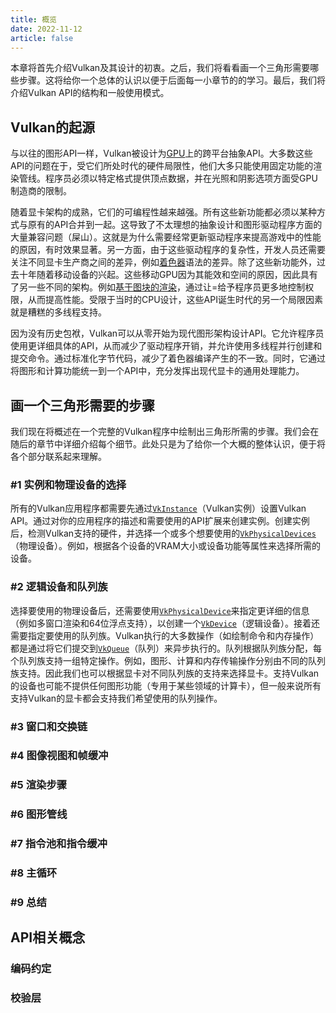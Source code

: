 ```yaml
---
title: 概览
date: 2022-11-12
article: false
---
```


本章将首先介绍Vulkan及其设计的初衷。之后，我们将看看画一个三角形需要哪些步骤。这将给你一个总体的认识以便于后面每一小章节的的学习。最后，我们将介绍Vulkan API的结构和一般使用模式。

## Vulkan的起源

与以往的图形API一样，Vulkan被设计为[GPU](https://en.wikipedia.org/wiki/Graphics_processing_unit)上的跨平台抽象API。大多数这些API的问题在于，受它们所处时代的硬件局限性，他们大多只能使用固定功能的渲染管线。程序员必须以特定格式提供顶点数据，并在光照和阴影选项方面受GPU制造商的限制。

随着显卡架构的成熟，它们的可编程性越来越强。所有这些新功能都必须以某种方式与原有的API合并到一起。这导致了不太理想的抽象设计和图形驱动程序方面的大量兼容问题（屎山）。这就是为什么需要经常更新驱动程序来提高游戏中的性能的原因，有时效果显著。另一方面，由于这些驱动程序的复杂性，开发人员还需要关注不同显卡生产商之间的差异，例如[着色器](https://en.wikipedia.org/wiki/Shader)语法的差异。除了这些新功能外，过去十年随着移动设备的兴起。这些移动GPU因为其能效和空间的原因，因此具有了另一些不同的架构。例如[基于图块的渲染](https://en.wikipedia.org/wiki/Tiled_rendering)，通过让=给予程序员更多地控制权限，从而提高性能。受限于当时的CPU设计，这些API诞生时代的另一个局限因素就是糟糕的多线程支持。

因为没有历史包袱，Vulkan可以从零开始为现代图形架构设计API。它允许程序员使用更详细具体的API，从而减少了驱动程序开销，并允许使用多线程并行创建和提交命令。通过标准化字节代码，减少了着色器编译产生的不一致。同时，它通过将图形和计算功能统一到一个API中，充分发挥出现代显卡的通用处理能力。

## 画一个三角形需要的步骤

我们现在将概述在一个完整的Vulkan程序中绘制出三角形所需的步骤。我们会在随后的章节中详细介绍每个细节。此处只是为了给你一个大概的整体认识，便于将各个部分联系起来理解。

### #1 实例和物理设备的选择

所有的Vulkan应用程序都需要先通过[`VkInstance`](https://www.khronos.org/registry/vulkan/specs/1.0/man/html/VkInstance.html)（Vulkan实例）设置Vulkan API。通过对你的应用程序的描述和需要使用的API扩展来创建实例。创建实例后，检测Vulkan支持的硬件，并选择一个或多个想要使用的[`VkPhysicalDevices`](https://www.khronos.org/registry/vulkan/specs/1.0/man/html/VkPhysicalDevice.html)（物理设备）。例如，根据各个设备的VRAM大小或设备功能等属性来选择所需的设备。

### #2 逻辑设备和队列族

选择要使用的物理设备后，还需要使用[`VkPhysicalDevice`](https://www.khronos.org/registry/vulkan/specs/1.0/man/html/VkPhysicalDeviceFeatures.html)来指定更详细的信息（例如多窗口渲染和64位浮点支持），以创建一个[`VkDevice`](https://www.khronos.org/registry/vulkan/specs/1.0/man/html/VkDevice.html)（逻辑设备）。接着还需要指定要使用的队列族。Vulkan执行的大多数操作（如绘制命令和内存操作）都是通过将它们提交到[`VkQueue`](https://www.khronos.org/registry/vulkan/specs/1.0/man/html/VkQueue.html)（队列）来异步执行的。队列根据队列族分配，每个队列族支持一组特定操作。例如，图形、计算和内存传输操作分别由不同的队列族支持。因此我们也可以根据显卡对不同队列族的支持来选择显卡。支持Vulkan的设备也可能不提供任何图形功能（专用于某些领域的计算卡），但一般来说所有支持Vulkan的显卡都会支持我们希望使用的队列操作。

### #3 窗口和交换链



### #4 图像视图和帧缓冲



### #5 渲染步骤



### #6 图形管线



### #7 指令池和指令缓冲



### #8 主循环



### #9 总结



## API相关概念

### 编码约定



### 校验层